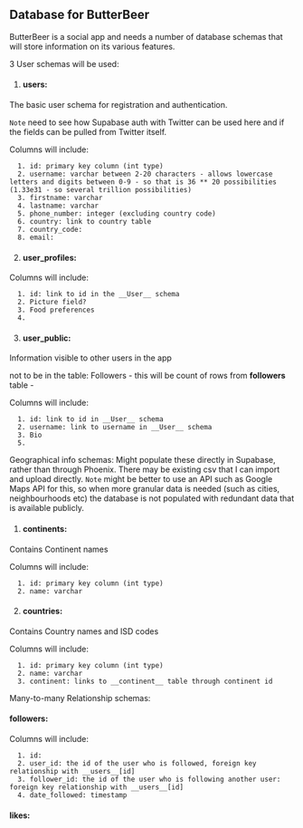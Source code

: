 ## Database for ButterBeer

ButterBeer is a social app and needs a number of database schemas that will store information on its various features.

3 User schemas will be used:

1. #### __users__: 
  The basic user schema for registration and authentication.
  
  
  `Note` need to see how Supabase auth with Twitter can be used here and if the fields can be pulled from Twitter itself.

  
  Columns will include:
      
      1. id: primary key column (int type)
      2. username: varchar between 2-20 characters - allows lowercase letters and digits between 0-9 - so that is 36 ** 20 possibilities (1.33e31 - so several trillion possibilities)
      3. firstname: varchar
      4. lastname: varchar
      5. phone_number: integer (excluding country code)
      6. country: link to country table
      7. country_code:
      8. email: 

2. #### __user_profiles__:

  Columns will include:

      1. id: link to id in the __User__ schema
      2. Picture field?
      3. Food preferences
      4. 

3. #### __user_public__:
  Information visible to other users in the app

  not to be in the table: Followers - this will be count of rows from __followers__ table - 

  Columns will include:

      1. id: link to id in __User__ schema
      2. username: link to username in __User__ schema
      3. Bio
      5. 

Geographical info schemas:
Might populate these directly in Supabase, rather than through Phoenix. There may be existing csv that I can import and upload directly.
`Note` might be better to use an API such as Google Maps API for this, so when more granular data is needed (such as cities, neighbourhoods etc) the database is not populated with redundant data that is available publicly.

1. #### __continents__:
  Contains Continent names

  Columns will include:

      1. id: primary key column (int type)
      2. name: varchar


2. #### __countries__:
  Contains Country names and ISD codes

  Columns will include:

      1. id: primary key column (int type)
      2. name: varchar 
      3. continent: links to __continent__ table through continent id


Many-to-many Relationship schemas:

#### __followers__:

  Columns will include:
  
      1. id: 
      2. user_id: the id of the user who is followed, foreign key relationship with __users__[id]
      3. follower_id: the id of the user who is following another user: foreign key relationship with __users__[id]
      4. date_followed: timestamp

#### __likes__:

####